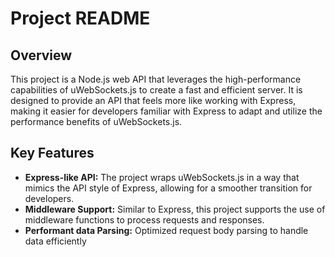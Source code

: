 # Project README

## Overview

This project is a Node.js web API that leverages the high-performance capabilities of uWebSockets.js to create a fast and efficient server. It is designed to provide an API that feels more like working with Express, making it easier for developers familiar with Express to adapt and utilize the performance benefits of uWebSockets.js.

## Key Features

- **Express-like API:** The project wraps uWebSockets.js in a way that mimics the API style of Express, allowing for a smoother transition for developers.
- **Middleware Support:** Similar to Express, this project supports the use of middleware functions to process requests and responses.
- **Performant data Parsing:** Optimized request body parsing to handle data efficiently
